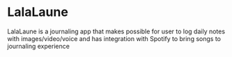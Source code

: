 # LalaLaune
LalaLaune is a journaling app that makes possible for user to log daily notes with images/video/voice and has integration with Spotify to bring songs to journaling experience
